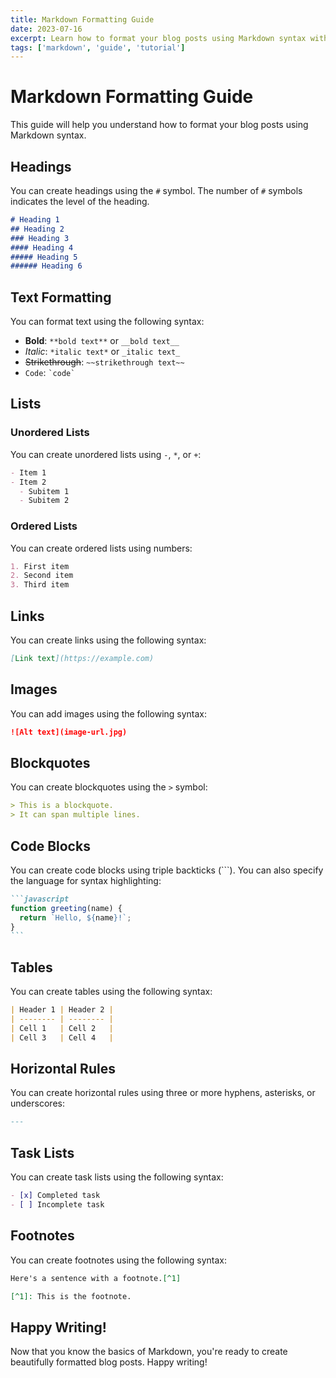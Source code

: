 ```yaml
---
title: Markdown Formatting Guide
date: 2023-07-16
excerpt: Learn how to format your blog posts using Markdown syntax with this comprehensive guide.
tags: ['markdown', 'guide', 'tutorial']
---
```


# Markdown Formatting Guide

This guide will help you understand how to format your blog posts using Markdown syntax.

## Headings

You can create headings using the `#` symbol. The number of `#` symbols indicates the level of the heading.

```markdown
# Heading 1
## Heading 2
### Heading 3
#### Heading 4
##### Heading 5
###### Heading 6
```

## Text Formatting

You can format text using the following syntax:

- **Bold**: `**bold text**` or `__bold text__`
- *Italic*: `*italic text*` or `_italic text_`
- ~~Strikethrough~~: `~~strikethrough text~~`
- `Code`: `` `code` ``

## Lists

### Unordered Lists

You can create unordered lists using `-`, `*`, or `+`:

```markdown
- Item 1
- Item 2
  - Subitem 1
  - Subitem 2
```

### Ordered Lists

You can create ordered lists using numbers:

```markdown
1. First item
2. Second item
3. Third item
```

## Links

You can create links using the following syntax:

```markdown
[Link text](https://example.com)
```

## Images

You can add images using the following syntax:

```markdown
![Alt text](image-url.jpg)
```

## Blockquotes

You can create blockquotes using the `>` symbol:

```markdown
> This is a blockquote.
> It can span multiple lines.
```

## Code Blocks

You can create code blocks using triple backticks (```). You can also specify the language for syntax highlighting:

````markdown
```javascript
function greeting(name) {
  return `Hello, ${name}!`;
}
```
````

## Tables

You can create tables using the following syntax:

```markdown
| Header 1 | Header 2 |
| -------- | -------- |
| Cell 1   | Cell 2   |
| Cell 3   | Cell 4   |
```

## Horizontal Rules

You can create horizontal rules using three or more hyphens, asterisks, or underscores:

```markdown
---
```

## Task Lists

You can create task lists using the following syntax:

```markdown
- [x] Completed task
- [ ] Incomplete task
```

## Footnotes

You can create footnotes using the following syntax:

```markdown
Here's a sentence with a footnote.[^1]

[^1]: This is the footnote.
```

## Happy Writing!

Now that you know the basics of Markdown, you're ready to create beautifully formatted blog posts. Happy writing!
